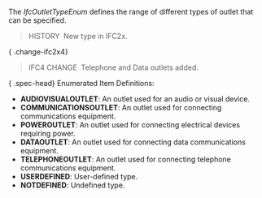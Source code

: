 The _IfcOutletTypeEnum_ defines the range of different types of outlet that can be specified.

> HISTORY&nbsp; New type in IFC2x.

{ .change-ifc2x4}
> IFC4 CHANGE&nbsp; Telephone and Data outlets added.

{ .spec-head}
Enumerated Item Definitions:

* **AUDIOVISUALOUTLET**: An outlet used for an audio or visual device.
* **COMMUNICATIONSOUTLET**: An outlet used for connecting communications equipment.
* **POWEROUTLET**: An outlet used for connecting electrical devices requiring power.
* **DATAOUTLET**: An outlet used for connecting data communications equipment.
* **TELEPHONEOUTLET**: An outlet used for connecting telephone communications equipment.
* **USERDEFINED**: User-defined type.
* **NOTDEFINED**: Undefined type.